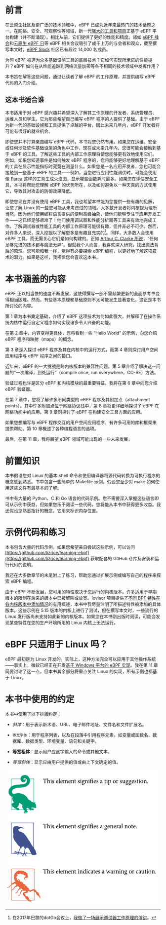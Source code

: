 # 前言

在云原生社区及更广泛的技术领域中，eBPF 已成为近年来最热门的技术话题之一。在网络、安全、可观察性等领域，新一代[强大的工具和项目](https://ebpf.io/applications)正基于 eBPF 平台构建（并不断涌现）。相比从前，它们提供了更好的性能和精度。诸如 [eBPF 峰会](https://ebpf.io/summit-2022)和[云原生 eBPF 日](https://www.youtube.com/playlist?list=PLDg_GiBbAx-lZtLQtDaoj_eoMfmGzSmxo)等 eBPF 相关会议吸引了成千上万的与会者和观众，截至撰写本文时，[eBPF Slack](http://ebpf.io/slack) 社区已有超过 14,000 名成员。

为何 eBPF 被选为众多基础设施工具的底层技术？它如何实现所承诺的性能提升？eBPF 如何在从性能追踪到网络流量加密等各不相同的技术领域中发挥作用？

本书旨在解答这些问题，通过让读者了解 eBPF 的工作原理，并提供编写 eBPF 代码的入门介绍。

## 这本书适合谁

本书适用于对 eBPF 感兴趣并希望深入了解其工作原理的开发者、系统管理员、运维人员和学生。它为那些希望自己编写 eBPF 程序的人提供了基础。由于 eBPF 为新一代的基础设施和工具提供了卓越的平台，因此未来几年内，eBPF 开发者将可能有很好的就业机会。

即使您并不打算亲自编写 eBPF 代码，本书对您仍然有用。如果您在运维、安全或任何涉及软件基础设施的角色中工作，现在或未来几年内，您很可能会接触到基于 eBPF 的工具。了解这些工具的内部工作原理将使您能够更有效地使用它们。例如，如果您知道事件是如何触发 eBPF 程序的，您将能够更好地理解基于 eBPF 的工具在显示性能指标时究竟在测量什么。如果您是一名应用开发者，您也可能会接触到一些基于 eBPF 的工具——例如，当您进行应用性能调优时，可能会使用像 [Parca](https://www.parca.dev/) 这样的工具生成火焰图，显示哪些函数耗时最多。如果您在评估安全工具，本书将帮助您理解 eBPF 的优势所在，以及如何避免以一种天真的方式使用它，导致其对攻击的防御效果降低。

即使您现在并没有使用 eBPF 工具，我也希望本书能为您提供一些有趣的见解，让您了解 Linux 的一些您可能从未考虑过的领域。大多数开发者将内核视为理所当然，因为他们使用编程语言提供的便利高级抽象，使他们能够专注于应用开发工作——这已经足够艰难了！他们使用调试器和性能分析器等工具来有效地完成工作。了解调试器或性能工具的内部工作原理可能很有趣，但并非必不可少。然而，对许多人来说，深入挖掘以了解更多是有趣且充实的[^1]。同样，大多数人会使用 eBPF 工具，而无需关心它们是如何构建的。正如 [Arthur C. Clarke 所说](https://www.oxfordreference.com/display/10.1093/acref/9780191826719.001.0001/q-oro-ed4-00003041)，“任何足够先进的技术都与魔法无异”。但就我个人而言，我喜欢深入研究，找出魔法背后的原理。您可能和我一样，觉得有必要探索 eBPF 编程，以更好地了解这项技术的潜力。如果是这样，我相信您会喜欢这本书。

# 本书涵盖的内容

eBPF 正以相当快的速度不断发展，这使得撰写一部不需频繁更新的全面参考书变得相当困难。然而，有些基本原理和基础原则不太可能发生显著变化，这正是本书所讨论的内容。

第 1 章为本书奠定基础，介绍了 eBPF 这项技术为何如此强大，并解释了在操作系统内核中运行自定义程序如何实现诸多令人兴奋的功能。

在第 2 章中，内容变得更具体，您将看到一些 “Hello World” 的示例，向您介绍 eBPF 程序和映射（maps）的概念。

第 3 章深入探讨 eBPF 程序及其在内核中的运行方式，而第 4 章则探讨用户空间应用程序与 eBPF 程序之间的接口。

近年来，eBPF 的一大挑战是跨内核版本的兼容性问题。第 5 章介绍了解决这一问题的“一次编译，到处运行”（compile once, run everywhere，CO-RE）方法。

验证过程也许是区分 eBPF 和内核模块的最重要特征。我将在第 6 章中向您介绍 eBPF 验证器。

在第 7 章中，您将了解许多不同类型的 eBPF 程序及其附加点（attachment points）。其中许多附加点位于网络协议栈中，第 8 章将更详细地探讨了 eBPF 在网络功能中的应用。第 9 章则探讨了 eBPF 在构建安全工具方面的应用。

如果您想编写与 eBPF 程序交互的用户空间应用程序，有许多可用的库和框架来提供帮助。第 10 章概述了各种编程语言的选项。

最后，在第 11 章，我将展望 eBPF 领域可能出现的一些未来发展。

# 前置知识

本书假设您对 Linux 的基本 shell 命令和使用编译器将源代码转换为可执行程序的概念感到熟悉。书中包含一些简单的 Makefile 示例，假设您至少对 make 如何使用这些文件有最基本的了解。

书中有大量的 Python、C 和 Go 语言的代码示例。您不需要深入掌握这些语言即可从示例中获益，但如果您乐于阅读一些代码，您将能从本书中获得更多收益。我还假设您熟悉指针的概念，它用来标识内存位置。

# 示例代码和练习

本书包含大量的代码示例。如果您希望亲自尝试这些示例，可以访问 [https://github.com/lizrice/learning-ebpf](https://github.com/lizrice/learning-ebpf) 获取配套的 GitHub 仓库及安装和运行代码的说明。

我还在大多数章节的末尾附上了练习，帮助您通过扩展示例或编写自己的程序来探索 eBPF 编程。

由于 eBPF 不断发展，您可用的特性取决于您运行的内核版本。许多适用于早期版本的限制在后来的版本中已被解除或放宽。Iovisor 项目提供了[不同 BPF 特性在各内核版本中添加情况](https://github.com/iovisor/bcc/blob/master/docs/kernel-versions.md)的有用概述，本书中我尽量注明了所描述特性被添加的具体版本。这些示例在 5.15 版本的内核上进行了测试，但在撰写本文时，一些流行的 Linux 发行版尚未支持如此新的内核版本。如果您在本书刚出版时阅读，可能会发现某些特性在您的生产环境所用的 Linux 内核上无法运行。

# eBPF 只适用于 Linux 吗？

eBPF 最初是为 Linux 开发的。实际上，这种方法完全可以应用于其他操作系统——事实上，微软已经正在开发[基于 Windows 平台的 eBPF 实现](https://github.com/microsoft/ebpf-for-windows)。我在第 11 章简要讨论了这一点，但本书其余部分将重点关注 Linux 的实现，所有示例也都基于 Linux。

# 本书中使用的约定

本书中使用了以下排版约定：

- _斜体_：用于表示新术语、URL、电子邮件地址、文件名和文件扩展名。

- `等宽字体`：用于程序列表，以及在段落中引用程序元素，如变量或函数名、数据库、数据类型、环境变量、语句和关键字。

- **等宽粗体**：显示用户应逐字输入的命令或其他文本。

- _等宽斜体_：显示应由用户提供的值或由上下文确定的值。

![](./figure-0-1.png)

[^1]: 在2017年巴黎的dotGo会议上，[我做了一场展示调试器工作原理的演讲](https://www.youtube.com/watch?v=TBrv17QyUE0)。